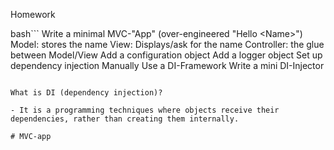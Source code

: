 Homework

bash```
Write a minimal MVC-"App"
(over-engineered "Hello \<Name\>")
     Model: stores the name
     View: Displays/ask for the name
     Controller: the glue between Model/View
Add a configuration object
Add a logger object
Set up dependency injection
Manually
Use a DI-Framework
Write a mini DI-Injector
```

What is DI (dependency injection)?

- It is a programming techniques where objects receive their dependencies, rather than creating them internally. 

# MVC-app
